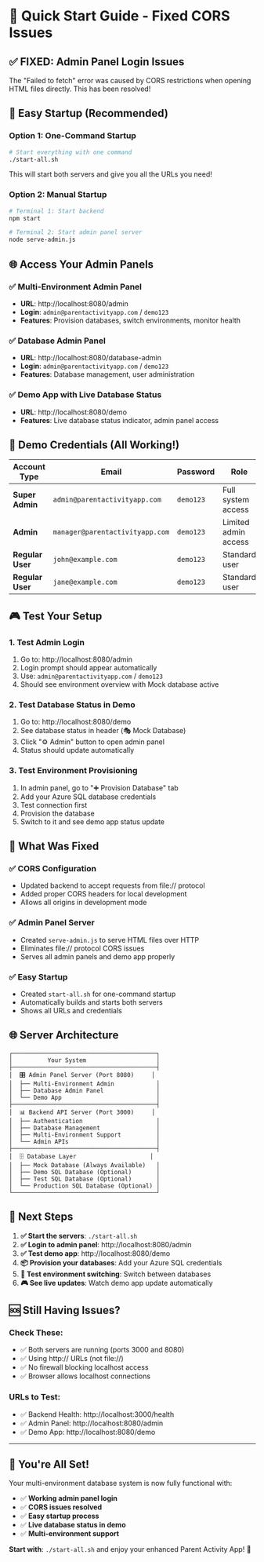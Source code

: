 # 🚀 Quick Start Guide - Fixed CORS Issues

## ✅ **FIXED: Admin Panel Login Issues**

The "Failed to fetch" error was caused by CORS restrictions when opening HTML files directly. This has been resolved!

## 🎯 **Easy Startup (Recommended)**

### Option 1: One-Command Startup
```bash
# Start everything with one command
./start-all.sh
```
This will start both servers and give you all the URLs you need!

### Option 2: Manual Startup
```bash
# Terminal 1: Start backend
npm start

# Terminal 2: Start admin panel server
node serve-admin.js
```

## 🌐 **Access Your Admin Panels**

### ✅ **Multi-Environment Admin Panel**
- **URL**: http://localhost:8080/admin
- **Login**: `admin@parentactivityapp.com` / `demo123`
- **Features**: Provision databases, switch environments, monitor health

### ✅ **Database Admin Panel**  
- **URL**: http://localhost:8080/database-admin
- **Login**: `admin@parentactivityapp.com` / `demo123`
- **Features**: Database management, user administration

### ✅ **Demo App with Live Database Status**
- **URL**: http://localhost:8080/demo
- **Features**: Live database status indicator, admin panel access

## 🔑 **Demo Credentials (All Working!)**

| Account Type | Email | Password | Role |
|--------------|-------|----------|------|
| **Super Admin** | `admin@parentactivityapp.com` | `demo123` | Full system access |
| **Admin** | `manager@parentactivityapp.com` | `demo123` | Limited admin access |
| **Regular User** | `john@example.com` | `demo123` | Standard user |
| **Regular User** | `jane@example.com` | `demo123` | Standard user |

## 🎮 **Test Your Setup**

### 1. **Test Admin Login**
1. Go to: http://localhost:8080/admin
2. Login prompt should appear automatically
3. Use: `admin@parentactivityapp.com` / `demo123`
4. Should see environment overview with Mock database active

### 2. **Test Database Status in Demo**
1. Go to: http://localhost:8080/demo
2. See database status in header (🎭 Mock Database)
3. Click "⚙️ Admin" button to open admin panel
4. Status should update automatically

### 3. **Test Environment Provisioning**
1. In admin panel, go to "➕ Provision Database" tab
2. Add your Azure SQL database credentials
3. Test connection first
4. Provision the database
5. Switch to it and see demo app status update

## 🔧 **What Was Fixed**

### ✅ **CORS Configuration**
- Updated backend to accept requests from file:// protocol
- Added proper CORS headers for local development
- Allows all origins in development mode

### ✅ **Admin Panel Server**
- Created `serve-admin.js` to serve HTML files over HTTP
- Eliminates file:// protocol CORS issues
- Serves all admin panels and demo app properly

### ✅ **Easy Startup**
- Created `start-all.sh` for one-command startup
- Automatically builds and starts both servers
- Shows all URLs and credentials

## 🌐 **Server Architecture**

```
┌─────────────────────────────────────────┐
│          Your System                    │
├─────────────────────────────────────────┤
│  🎛️ Admin Panel Server (Port 8080)     │
│  ├── Multi-Environment Admin            │
│  ├── Database Admin Panel               │
│  └── Demo App                           │
├─────────────────────────────────────────┤
│  📊 Backend API Server (Port 3000)     │
│  ├── Authentication                     │
│  ├── Database Management                │
│  ├── Multi-Environment Support          │
│  └── Admin APIs                         │
├─────────────────────────────────────────┤
│  🗄️ Database Layer                     │
│  ├── Mock Database (Always Available)   │
│  ├── Demo SQL Database (Optional)       │
│  ├── Test SQL Database (Optional)       │
│  └── Production SQL Database (Optional) │
└─────────────────────────────────────────┘
```

## 🎯 **Next Steps**

1. **✅ Start the servers**: `./start-all.sh`
2. **✅ Login to admin panel**: http://localhost:8080/admin
3. **✅ Test demo app**: http://localhost:8080/demo
4. **📦 Provision your databases**: Add your Azure SQL credentials
5. **🔄 Test environment switching**: Switch between databases
6. **🎮 See live updates**: Watch demo app update automatically

## 🆘 **Still Having Issues?**

### Check These:
- ✅ Both servers are running (ports 3000 and 8080)
- ✅ Using http:// URLs (not file://)
- ✅ No firewall blocking localhost access
- ✅ Browser allows localhost connections

### URLs to Test:
- ✅ Backend Health: http://localhost:3000/health
- ✅ Admin Panel: http://localhost:8080/admin
- ✅ Demo App: http://localhost:8080/demo

---

## 🎉 **You're All Set!**

Your multi-environment database system is now fully functional with:
- ✅ **Working admin panel login**
- ✅ **CORS issues resolved**
- ✅ **Easy startup process**
- ✅ **Live database status in demo**
- ✅ **Multi-environment support**

**Start with**: `./start-all.sh` and enjoy your enhanced Parent Activity App! 🚀
